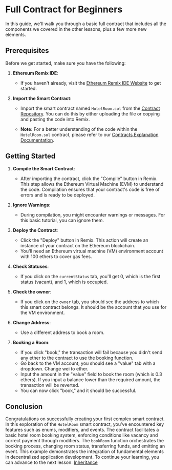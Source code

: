 # Full Contract for Beginners

In this guide, we'll walk you through a basic full contract that includes all the components we covered in the other lessons, plus a few more new elements.

## Prerequisites

Before we get started, make sure you have the following:

1. **Ethereum Remix IDE**:
   - If you haven't already, visit the [Ethereum Remix IDE Website](https://remix.ethereum.org/) to get started.

2. **Import the Smart Contract**:
   - Import the smart contract named `HotelRoom.sol` from the [Contract Repository](../contracts). You can do this by either uploading the file or copying and pasting the code into Remix.
   
   - **Note:** For a better understanding of the code within the `HotelRoom.sol` contract, please refer to our [Contracts Explanation Documentation](../Contracts-Explanation/HOTEL_ROOM_CONTRACT_EXPLANATION.md).

## Getting Started

1. **Compile the Smart Contract**:
   - After importing the contract, click the "Compile" button in Remix. This step allows the Ethereum Virtual Machine (EVM) to understand the code. Compilation ensures that your contract's code is free of errors and is ready to be deployed.

2. **Ignore Warnings**:
   - During compilation, you might encounter warnings or messages. For this basic tutorial, you can ignore them.

3. **Deploy the Contract**:
   - Click the "Deploy" button in Remix. This action will create an instance of your contract on the Ethereum blockchain.
   - You'll need an Ethereum virtual machine (VM) environment account with 100 ethers to cover gas fees.

4. **Check Statuses**:
   - If you click on the `currentStatus` tab, you'll get 0, which is the first status (vacant), and 1, which is occupied.

5. **Check the owner**:
   - If you click on the `owner` tab, you should see the address to which this smart contract belongs. It should be the account that you use for the VM environment.

6. **Change Address**:
   - Use a different address to book a room.

7. **Booking a Room**:
   - If you click "book," the transaction will fail because you didn't send any ether to the contract to use the booking function.
   - Go back to the VM account; you should see a "value" tab with a dropdown. Change wei to ether.
   - Input the amount in the "value" field to book the room (which is 0.3 ethers). If you input a balance lower than the required amount, the transaction will be reverted.
   - You can now click "book," and it should be successful.

## Conclusion

Congratulations on successfully creating your first complex smart contract. In this exploration of the `HotelRoom` smart contract, you've encountered key features such as enums, modifiers, and events. The contract facilitates a basic hotel room booking system, enforcing conditions like vacancy and correct payment through modifiers. The `bookRoom` function orchestrates the booking process, changing room status, transferring funds, and emitting an event. This example demonstrates the integration of fundamental elements in decentralized application development. To continue your learning, you can advance to the next lesson: [Inheritance](Inheritance.md)
